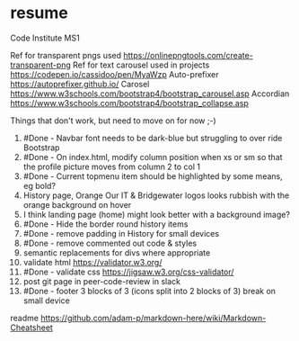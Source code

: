 # resume
Code Institute MS1

Ref for transparent pngs used https://onlinepngtools.com/create-transparent-png
Ref for text carousel used in projects https://codepen.io/cassidoo/pen/MyaWzp
Auto-prefixer https://autoprefixer.github.io/
Carosel https://www.w3schools.com/bootstrap4/bootstrap_carousel.asp
Accordian https://www.w3schools.com/bootstrap4/bootstrap_collapse.asp

Things that don't work, but need to move on for now ;-)

1) #Done - Navbar font needs to be dark-blue but struggling to over ride Bootstrap
2) #Done - On index.html, modify column position when xs or sm so that the profile picture moves from column 2 to col 1
3) #Done - Current topmenu item should be highlighted by some means, eg bold?
4) History page, Orange Our IT & Bridgewater logos looks rubbish with the orange background on hover
5) I think landing page (home) might look better with a background image?
6) #Done - Hide the border round history items
7) #Done - remove padding in History for small devices
8) #Done - remove commented out code & styles
9) semantic replacements for divs where appropriate
10) validate html https://validator.w3.org/
11) #Done - validate css https://jigsaw.w3.org/css-validator/
12) post git page in peer-code-review in slack
13) #Done - footer 3 blocks of 3 (icons split into 2 blocks of 3) break on small device

readme https://github.com/adam-p/markdown-here/wiki/Markdown-Cheatsheet